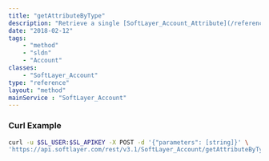 ```yaml
---
title: "getAttributeByType"
description: "Retrieve a single [SoftLayer_Account_Attribute](/reference/datatypes/SoftLayer_Account_Attribute) record by its [SoftLayer_Account_Attribute_Type](/reference/datatypes/SoftLayer_Account_Attribute_Type) key name. "
date: "2018-02-12"
tags:
    - "method"
    - "sldn"
    - "Account"
classes:
    - "SoftLayer_Account"
type: "reference"
layout: "method"
mainService : "SoftLayer_Account"
---
```


### Curl Example
```bash
curl -u $SL_USER:$SL_APIKEY -X POST -d '{"parameters": [string]}' \
'https://api.softlayer.com/rest/v3.1/SoftLayer_Account/getAttributeByType'
```
